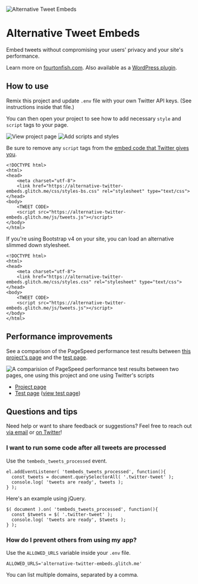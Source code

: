 ![Alternative Tweet Embeds](https://cdn.glitch.com/73fcfec4-fd90-48b0-acb7-6196517f580b%2Fbanner-772x250.png)

# Alternative Tweet Embeds

Embed tweets without compromising your users' privacy and your site's performance.

Learn more on [fourtonfish.com](https://fourtonfish.com/project/tweet-embeds-wordpress-plugin/). Also available as a [WordPress plugin](https://wordpress.org/plugins/tembeds/).

## How to use

Remix this project and update `.env` file with your own Twitter API keys. (See instructions inside that file.)

You can then open your project to see how to add necessary `style` and `script` tags to your page.

![View project page](https://cdn.glitch.com/4705ea0a-1577-4255-a4d5-04b4e49626a2%2Fview-project.png?v=1617223621328)
![Add scripts and styles](https://cdn.glitch.com/4705ea0a-1577-4255-a4d5-04b4e49626a2%2Finclude-files.png?v=1617224227703)


Be sure to remove any `script` tags from the [embed code that Twitter gives you](https://help.twitter.com/en/using-twitter/how-to-embed-a-tweet).

```
<!DOCTYPE html>
<html>
<head>
    <meta charset="utf-8">
    <link href="https://alternative-twitter-embeds.glitch.me/css/styles-bs.css" rel="stylesheet" type="text/css">
</head>
<body>
    <TWEET CODE>
    <script src="https://alternative-twitter-embeds.glitch.me/js/tweets.js"></script>
</body>
</html>
```

If you're using Bootstrap v4 on your site, you can load an alternative slimmed down stylesheet.

```
<!DOCTYPE html>
<html>
<head>
    <meta charset="utf-8">
    <link href="https://alternative-twitter-embeds.glitch.me/css/styles.css" rel="stylesheet" type="text/css">
</head>
<body>
    <TWEET CODE>
    <script src="https://alternative-twitter-embeds.glitch.me/js/tweets.js"></script>
</body>
</html>
```

## Performance improvements


See a comparison of the PageSpeed performance test results between [this project's page](https://alternative-twitter-embeds.glitch.me/) and the [test page](https://alternative-twitter-embeds.glitch.me/test.html). 

![A comparision of PageSpeed performance test results between two pages, one using this project and one using Twitter's scripts](https://cdn.glitch.com/4705ea0a-1577-4255-a4d5-04b4e49626a2%2Fperformance-compare.png?v=1617221434741)


- [Project page](https://developers.google.com/speed/pagespeed/insights/?url=https%3A%2F%2Falternative-twitter-embeds.glitch.me%2Ftest.html&tab=desktop)
- [Test page](https://developers.google.com/speed/pagespeed/insights/?url=https%3A%2F%2Falternative-twitter-embeds.glitch.me%2F&tab=desktop) ([view test page](https://alternative-twitter-embeds.glitch.me/test.html))


## Questions and tips

Need help or want to share feedback or suggestions? Feel free to reach out [via email](mailto:stefan@fourtonfish.com) or [on Twitter](https://twitter.com/fourtonfish)!

### I want to run some code after all tweets are processed

Use the `tembeds_tweets_processed` event.


```
el.addEventListener( 'tembeds_tweets_processed', function(){
  const tweets = document.querySelectorAll( '.twitter-tweet' );
  console.log( 'tweets are ready', tweets );    
} );
```
  
Here's an example using jQuery.


```
$( document ).on( 'tembeds_tweets_processed', function(){
  const $tweets = $( '.twitter-tweet' );
  console.log( 'tweets are ready', $tweets );
} );
```

### How do I prevent others from using my app?

Use the `ALLOWED_URLS` variable inside your `.env` file.


```
ALLOWED_URLS='alternative-twitter-embeds.glitch.me'
```
  
You can list multiple domains, separated by a comma.